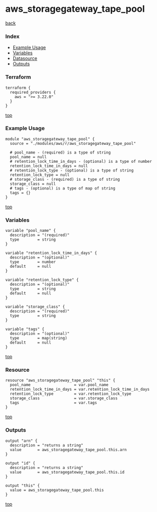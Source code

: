 # aws_storagegateway_tape_pool

[back](../aws.md)

### Index

- [Example Usage](#example-usage)
- [Variables](#variables)
- [Datasource](#datasource)
- [Outputs](#outputs)

### Terraform

```hcl
terraform {
  required_providers {
    aws = ">= 3.22.0"
  }
}
```

[top](#index)

### Example Usage

```hcl
module "aws_storagegateway_tape_pool" {
  source = "./modules/aws/r/aws_storagegateway_tape_pool"

  # pool_name - (required) is a type of string
  pool_name = null
  # retention_lock_time_in_days - (optional) is a type of number
  retention_lock_time_in_days = null
  # retention_lock_type - (optional) is a type of string
  retention_lock_type = null
  # storage_class - (required) is a type of string
  storage_class = null
  # tags - (optional) is a type of map of string
  tags = {}
}
```

[top](#index)

### Variables

```hcl
variable "pool_name" {
  description = "(required)"
  type        = string
}

variable "retention_lock_time_in_days" {
  description = "(optional)"
  type        = number
  default     = null
}

variable "retention_lock_type" {
  description = "(optional)"
  type        = string
  default     = null
}

variable "storage_class" {
  description = "(required)"
  type        = string
}

variable "tags" {
  description = "(optional)"
  type        = map(string)
  default     = null
}
```

[top](#index)

### Resource

```hcl
resource "aws_storagegateway_tape_pool" "this" {
  pool_name                   = var.pool_name
  retention_lock_time_in_days = var.retention_lock_time_in_days
  retention_lock_type         = var.retention_lock_type
  storage_class               = var.storage_class
  tags                        = var.tags
}
```

[top](#index)

### Outputs

```hcl
output "arn" {
  description = "returns a string"
  value       = aws_storagegateway_tape_pool.this.arn
}

output "id" {
  description = "returns a string"
  value       = aws_storagegateway_tape_pool.this.id
}

output "this" {
  value = aws_storagegateway_tape_pool.this
}
```

[top](#index)